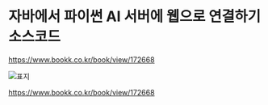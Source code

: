 # 자바에서 파이썬 AI 서버에 웹으로 연결하기 소스코드

https://www.bookk.co.kr/book/view/172668

![표지](https://github.com/hjk7902/java-python/assets/13778400/7dd741f0-0d61-4c0b-83d2-78a2156364e8)


https://www.bookk.co.kr/book/view/172668
